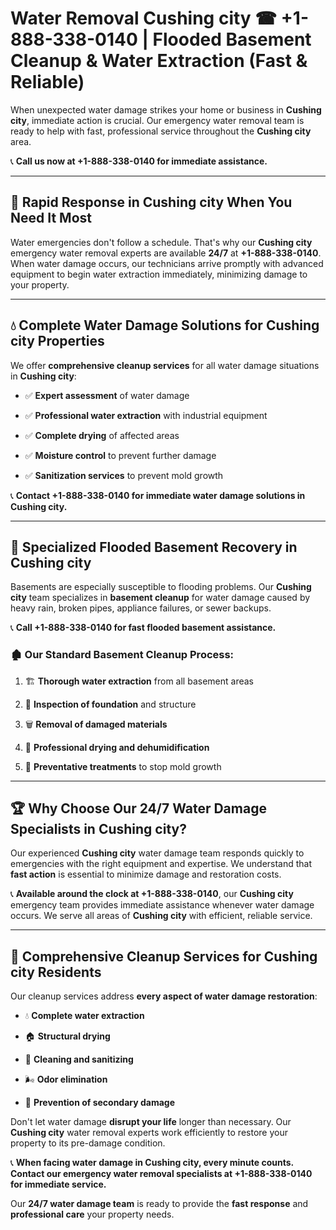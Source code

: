 # Water Removal Cushing city ☎ +1-888-338-0140 | Flooded Basement Cleanup & Water Extraction (Fast & Reliable)

When unexpected water damage strikes your home or business in **Cushing city**, immediate action is crucial. Our emergency water removal team is ready to help with fast, professional service throughout the **Cushing city** area. 

📞 **Call us now at +1-888-338-0140 for immediate assistance.**
---
## 🚀 Rapid Response in Cushing city When You Need It Most
Water emergencies don't follow a schedule. That's why our **Cushing city** emergency water removal experts are available **24/7** at **+1-888-338-0140**. When water damage occurs, our technicians arrive promptly with advanced equipment to begin water extraction immediately, minimizing damage to your property.
---
## 💧 Complete Water Damage Solutions for Cushing city Properties
We offer **comprehensive cleanup services** for all water damage situations in **Cushing city**:
- ✅ **Expert assessment** of water damage  
- ✅ **Professional water extraction** with industrial equipment  
- ✅ **Complete drying** of affected areas  
- ✅ **Moisture control** to prevent further damage  
- ✅ **Sanitization services** to prevent mold growth  
📞 **Contact +1-888-338-0140 for immediate water damage solutions in Cushing city.**
---
## 🌊 Specialized Flooded Basement Recovery in Cushing city
Basements are especially susceptible to flooding problems. Our **Cushing city** team specializes in **basement cleanup** for water damage caused by heavy rain, broken pipes, appliance failures, or sewer backups. 
📞 **Call +1-888-338-0140 for fast flooded basement assistance.**
### 🏚️ Our Standard Basement Cleanup Process:
1. 🏗️ **Thorough water extraction** from all basement areas  
2. 🔎 **Inspection of foundation** and structure  
3. 🗑️ **Removal of damaged materials**  
4. 💨 **Professional drying and dehumidification**  
5. 🚫 **Preventative treatments** to stop mold growth  
---
## 🏆 Why Choose Our 24/7 Water Damage Specialists in Cushing city?
Our experienced **Cushing city** water damage team responds quickly to emergencies with the right equipment and expertise. We understand that **fast action** is essential to minimize damage and restoration costs.
📞 **Available around the clock at +1-888-338-0140**, our **Cushing city** emergency team provides immediate assistance whenever water damage occurs. We serve all areas of **Cushing city** with efficient, reliable service.
---
## 🧹 Comprehensive Cleanup Services for Cushing city Residents
Our cleanup services address **every aspect of water damage restoration**:
- 💧 **Complete water extraction**  
- 🏠 **Structural drying**  
- 🧼 **Cleaning and sanitizing**  
- 🌬️ **Odor elimination**  
- 🚫 **Prevention of secondary damage**  
Don't let water damage **disrupt your life** longer than necessary. Our **Cushing city** water removal experts work efficiently to restore your property to its pre-damage condition.
📞 **When facing water damage in Cushing city, every minute counts. Contact our emergency water removal specialists at +1-888-338-0140 for immediate service.**
Our **24/7 water damage team** is ready to provide the **fast response** and **professional care** your property needs.
